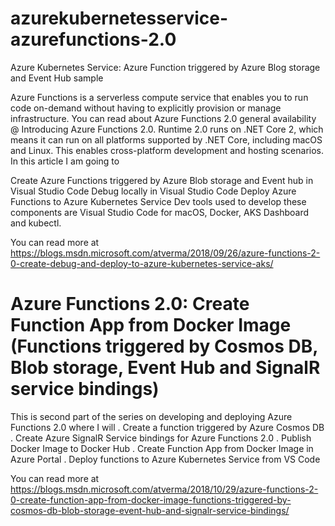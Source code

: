 # azurekubernetesservice-azurefunctions-2.0
Azure Kubernetes Service: Azure Function triggered by Azure Blog storage and Event Hub sample

Azure Functions is a serverless compute service that enables you to run code on-demand without having to explicitly provision or manage infrastructure. You can read about Azure Functions 2.0 general availability @ Introducing Azure Functions 2.0.  Runtime 2.0 runs on .NET Core 2, which means it can run on all platforms supported by .NET Core, including macOS and Linux. This enables cross-platform development and hosting scenarios. In this article I am going to

Create Azure Functions triggered by Azure Blob storage and Event hub in Visual Studio Code
Debug locally in Visual Studio Code
Deploy Azure Functions to Azure Kubernetes Service
Dev tools used to develop these components are Visual Studio Code for macOS, Docker, AKS Dashboard and kubectl.

You can read more at https://blogs.msdn.microsoft.com/atverma/2018/09/26/azure-functions-2-0-create-debug-and-deploy-to-azure-kubernetes-service-aks/


# Azure Functions 2.0: Create Function App from Docker Image (Functions triggered by Cosmos DB, Blob storage, Event Hub and SignalR service bindings)
This is second part of the series on developing and deploying Azure Functions 2.0 where I will
. Create a function triggered by Azure Cosmos DB
. Create Azure SignalR Service bindings for Azure Functions 2.0
. Publish Docker Image to Docker Hub
. Create Function App from Docker Image in Azure Portal
. Deploy functions to Azure Kubernetes Service from VS Code

You can read more at https://blogs.msdn.microsoft.com/atverma/2018/10/29/azure-functions-2-0-create-function-app-from-docker-image-functions-triggered-by-cosmos-db-blob-storage-event-hub-and-signalr-service-bindings/

